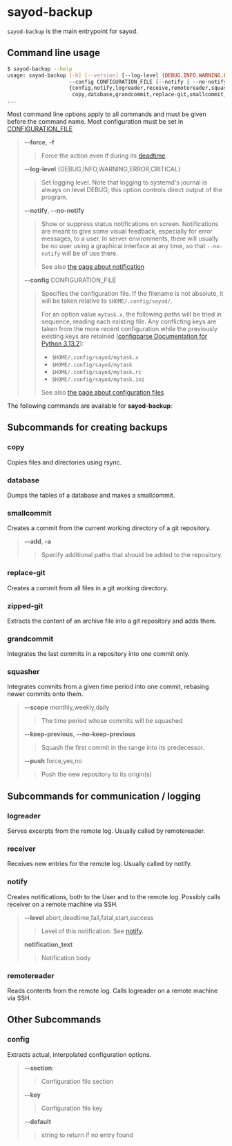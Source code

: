 # sayod-backup

``sayod-backup`` is the main entrypoint for sayod.

## Command line usage

```bash
$ sayod-backup --help
usage: sayod-backup [-h] [--version] [--log-level {DEBUG,INFO,WARNING,ERROR,CRITICAL}]
                    --config CONFIGURATION_FILE [--notify | --no-notify] [--force]
                    {config,notify,logreader,receive,remotereader,squasher,analyse,
                     copy,database,grandcommit,replace-git,smallcommit,zipped-git}
...
```

Most command line options apply to all commands and must be given before
the command name. Most configuration must be set in
[CONFIGURATION_FILE](docs/configuration_file)

> **--force**, **-f**
>> Force the action even if during its [deadtime](docs/context).
>
> **--log-level** {DEBUG,INFO,WARNING,ERROR,CRITICAL}
>> Set logging level. Note that logging to systemd's journal is always on
>> level DEBUG; this option controls direct output of the program.
>
> **--notify**, **--no-notify**
>> Show or suppress status notifications on screen. Notifications are
>> meant to give some visual feedback, especially for error messages, to
>> a user.  In server environments, there will usually be no user using
>> a graphical interface at any time, so that ``--no-notify`` will be of
>> use there.
>>
>> See also [the page about notification](docs/notification)
>
> **--config** CONFIGURATION_FILE
>> Specifies the configuration file. If the filename is not absolute, it
>> will be taken relative to ``$HOME/.config/sayod/``.
>>
>> For an option value ``mytask.x``, the following paths will be tried
>> in sequence, reading each existing file. Any conflicting keys are
>> taken from the more recent configuration while the previously
>> existing keys are retained \[[configparse Documentation for Python
>> 3.13.2](https://docs.python.org/3/library/configparser.html#configparser.ConfigParser)\]:
>>
>> * ``$HOME/.config/sayod/mytask.x``
>> * ``$HOME/.config/sayod/mytask``
>> * ``$HOME/.config/sayod/mytask.rc``
>> * ``$HOME/.config/sayod/mytask.ini``
>>
>> See also [the page about configuration files](docs/configuration)

The following commands are available for **sayod-backup**:

## Subcommands for creating backups

### copy

Copies files and directories using rsync.

### database

Dumps the tables of a database and makes a smallcommit.

### smallcommit

Creates a commit from the current working directory of a git repository.

> **--add**, **-a**
>> Specify additional paths that should be added to the repository.

### replace-git

Creates a commit from all files in a git working directory.

### zipped-git

Extracts the content of an archive file into a git repository and adds
them.

### grandcommit

Integrates the last commits in a repository into one commit only.

### squasher

Integrates commits from a given time period into one commit, rebasing
newer commits onto them.

> **--scope** monthly,weekly,daily
>> The time period whose commits will be squashed
>
> **--keep-previous**, **--no-keep-previous**
>> Squash the first commit in the range into its predecessor.
>
> **--push** force,yes,no
>> Push the new repository to its origin(s)

## Subcommands for communication / logging

### logreader

Serves excerpts from the remote log. Usually called by remotereader.

### receiver

Receives new entries for the remote log. Usually called by notify.

### notify

Creates notifications, both to the User and to the remote log. Possibly
calls receiver on a remote machine via SSH.

> **--level** abort,deadtime,fail,fatal,start,success
>> Level of this notification. See [notify](docs/notify).
>
> **notification_text**
>> Notification body

### remotereader

Reads contents from the remote log. Calls logreader on a remote machine
via SSH.

## Other Subcommands

### config

Extracts actual, interpolated configuration options.

> **--section**:
>> Configuration file section
>
> **--key**
>> Configuration file key
>
> **--default**
>> string to return if no entry found
